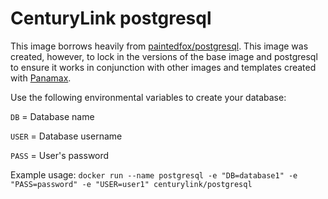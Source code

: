 CenturyLink postgresql
=================

This image borrows heavily from [paintedfox/postgresql](https://registry.hub.docker.com/u/paintedfox/postgresql/). This image was created, however, to lock in the versions of the base image and postgresql to ensure it works in conjunction with other images and templates created with [Panamax](http://panamax.io).

Use the following environmental variables to create your database:

`DB` = Database name

`USER` = Database username

`PASS` = User's password

Example usage:
`docker run --name postgresql -e "DB=database1" -e "PASS=password" -e "USER=user1" centurylink/postgresql`

